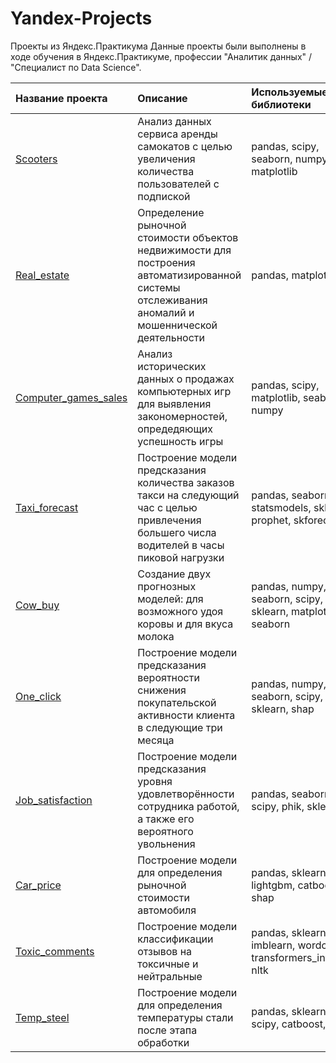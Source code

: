 # Yandex-Projects
Проекты из Яндекс.Практикума
Данные проекты были выполнены в ходе обучения в Яндекс.Практикуме, профессии "Аналитик данных" / "Специалист по Data Science".

| Название проекта        | Описание                                                        | Используемые библиотеки       |
| :--------------------   | :---------------------                                      |:---------------------------|
| [Scooters](Scooters) |Анализ данных сервиса аренды самокатов с целью увеличения количества пользователей с подпиской                              | pandas, scipy, seaborn, numpy, matplotlib                       |
| [Real_estate](Real_estate)| Определение рыночной стоимости объектов недвижимости для построения автоматизированной системы отслеживания аномалий и мошеннической деятельности | pandas, matplotlib |
| [Computer_games_sales](Computer_games_sales)|Анализ исторических данных о продажах компьютерных игр для выявления закономерностей, опредедяющих успешность игры|pandas, scipy, matplotlib, seaborn, numpy|
|  [Taxi_forecast](Taxi_forecast) | Построение модели предсказания количества заказов такси на следующий час с целью привлечения большего числа водителей в часы пиковой нагрузки  |pandas, seaborn, statsmodels, sklearn, prophet, skforecast|
|[Cow_buy](Cow_buy)| Создание двух прогнозных моделей: для возможного удоя коровы и для вкуса молока | pandas, numpy, seaborn, scipy, phik, sklearn, matplotlib, seaborn|
|[One_click](One_click)|  Построение модели предсказания вероятности снижения покупательской активности клиента в следующие три месяца |pandas, numpy, seaborn, scipy, phik, sklearn, shap|
|[Job_satisfaction](Job_satisfaction)| Построение модели предсказания уровня удовлетворённости сотрудника работой, а также его вероятного увольнения |pandas, seaborn, scipy, phik, sklearn|
|[Car_price](car_price)| Построение модели для определения рыночной стоимости автомобиля |pandas, sklearn, phik, lightgbm, catboost, shap|
|[Toxic_comments](toxic_comments)| Построение модели классификации отзывов на токсичные и нейтральные |pandas, sklearn, imblearn, wordcloud, transformers_interpret, nltk|
|[Temp_steel](temp_steel)| Построение модели для определения температуры стали после этапа обработки|pandas, sklearn,  phik, scipy, catboost, shap|
